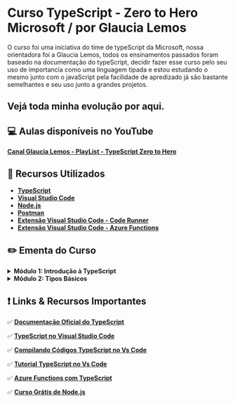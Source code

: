 <h1>Curso TypeScript - Zero to Hero Microsoft / por Glaucia Lemos</h1>

<p>O curso foi uma iniciativa do time de typeScript da Microsoft, nossa orientadora foi a Glaucia Lemos, todos os ensinamentos passados foram baseado na 
documentação do typeScript, decidir fazer esse curso pelo seu uso de importancia como uma linguagem tipada e estou estudando o mesmo junto com o javaScript pela facilidade
de apredizado já são bastante semelhantes e seu uso junto a grandes projetos.</p>

<h2>Vejá toda minha evolução por aqui.</h2>

## 💻 Aulas disponíveis no YouTube 
**[Canal Glaucia Lemos - PlayList - TypeScript Zero to Hero](https://bit.ly/youtube-canal-glaucialemos)**

## 🚀 Recursos Utilizados

- **[TypeScript](https://www.typescriptlang.org/download)**
- **[Visual Studio Code](https://code.visualstudio.com/?WT.mc_id=javascript-14034-gllemos)**
- **[Node.js](https://nodejs.org/en/)**
- **[Postman](https://www.getpostman.com/)**
- **[Extensão Visual Studio Code - Code Runner](https://marketplace.visualstudio.com/items?itemName=formulahendry.code-runner&WT.mc_id=javascript-14034-gllemos)**
- **[Extensão Visual Studio Code - Azure Functions](https://marketplace.visualstudio.com/items?itemName=ms-azuretools.vscode-azurefunctions&WT.mc_id=javascript-14034-gllemos)**


## ✏️ Ementa do Curso

<details><summary><b>Módulo 1: Introdução à TypeScript</b></summary>

- 1.1 - O que é TypeScript?
- 1.2 - Conhecendo o Playground do TypeScript
- 1.3 - Preparando o Ambiente de Desenvolvimento para o TypeScript
- 1.4 - Entendendo um pouco mais o arquivo tsconfig.json
- 1.5 - Demo: Primeiro Programa em TypeScript – Hello World
- 1.6 - E por que usar o TypeScript? E, próximos passos!
</details>

<details><summary><b>Módulo 2: Tipos Básicos</b></summary>

- 2.1 - Type Annotation
  - Demo 2.1
- 2.2 - Boolean
  - Demo 2.2
- 2.3 - Number & Bigint
  - Demo 2.3
- 2.4 - String
  - Demo 2.4
- 2.5 - Array
  - Demo 2.5
- 2.6 - Tuple
  - Demo 2.6
- 2.7 - Enum
  - Demo 2.7
- 2.8 - Unknown
  - Demo 2.8
- 2.9 - Any
  - Demo 2.9
  </details>
  
  ## ❗️ Links & Recursos Importantes

✅ **[Documentação Oficial do TypeScript](http://typescriptlang.org/docs/handbook/)**

✅ **[TypeScript no Visual Studio Code](https://code.visualstudio.com/docs/languages/typescript?WT.mc_id=javascript-14034-gllemos)**

✅ **[Compilando Códigos TypeScript no Vs Code](https://code.visualstudio.com/docs/typescript/typescript-compiling?WT.mc_id=javascript-14034-gllemos)**

✅ **[Tutorial TypeScript no Vs Code](https://code.visualstudio.com/docs/typescript/typescript-tutorial?WT.mc_id=javascript-14034-gllemos)**

✅ **[Azure Functions com TypeScript](https://docs.microsoft.com/azure/azure-functions/create-first-function-vs-code-typescript?WT.mc_id=javascript-14034-gllemos)**

✅ **[Curso Grátis de Node.js](https://docs.microsoft.com/learn/paths/build-javascript-applications-nodejs/?WT.mc_id=javascript-14034-gllemos)**
